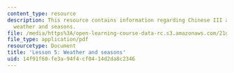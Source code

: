 ```yaml
---
content_type: resource
description: This resource contains information regarding Chinese III assignments,
  weather and seasons.
file: /media/https%3A/open-learning-course-data-rc.s3.amazonaws.com/21g-103-chinese-iii-regular-fall-2003/14f91f60fe3a94f4cf0414d2da8c2346_MIT21G_103F03_lesson5.pdf
file_type: application/pdf
resourcetype: Document
title: 'Lesson 5: Weather and seasons'
uid: 14f91f60-fe3a-94f4-cf04-14d2da8c2346
---
```

